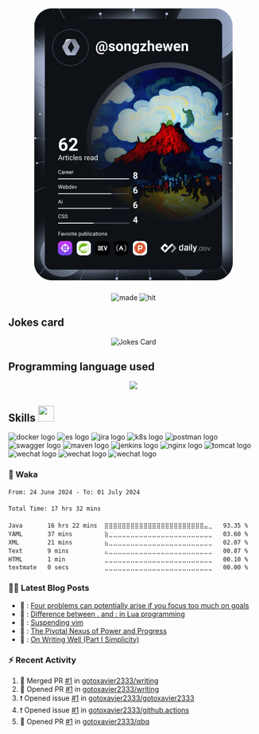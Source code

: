 <div align="center">
  <a href="https://app.daily.dev/DailyDevTips"><img src="https://github.com/gotoxavier2333/gotoxavier2333/blob/main/devcard.svg" width="400" alt="Gotoxavier2333's Dev Card"/></a>
</div>

###

<div align="center">
  <img src="https://forthebadge.com/images/featured/featured-built-with-love.svg" height="25" alt="made" />
  <img src="https://hits.dwyl.com/gotoxavier2333/gotoxavier2333.svg?style=flat-square" height="25" alt="hit"  />
</div>

###
<h2 align="left">Jokes card</h2>
<div align="center">
  <!-- HTML -->
  <img src="https://readme-jokes.vercel.app/api?hideBorder&theme=cobalt&qColor=%23944bcc&aColor=%23bbdb51" alt="Jokes Card"/>
</div>

###

<h2 align="left">Programming language used</h2>
<p align="center">
  <a href="https://skillicons.dev">
    <img src="https://skillicons.dev/icons?i=java,py,go,c,js,html,css" />
  </a>
</p>

###

<h2> Skills <img src = "https://raw.githubusercontent.com/rahulbanerjee26/githubProfileReadmeGenerator/main/gifs/code.gif" width = 32px height=32px> </h2>
<div align="left">
  <img src="https://img.shields.io/badge/docker-%230db7ed.svg?style=for-the-badge&logo=docker&logoColor=white" height="35" alt="docker logo" />
  <img src="https://img.shields.io/badge/-ElasticSearch-005571?style=for-the-badge&logo=elasticsearch" height="35" alt="es logo" />
  <img src="https://img.shields.io/badge/jira-%230A0FFF.svg?style=for-the-badge&logo=jira&logoColor=white" height="35" alt="jira logo" />
  <img src="https://img.shields.io/badge/kubernetes-%23326ce5.svg?style=for-the-badge&logo=kubernetes&logoColor=white" height="35" alt="k8s logo" />
  <img src="https://img.shields.io/badge/Postman-FF6C37?style=for-the-badge&logo=postman&logoColor=white" height="35" alt="postman logo" />
  <img src="https://img.shields.io/badge/-Swagger-%23Clojure?style=for-the-badge&logo=swagger&logoColor=white" height="35" alt="swagger logo" />
  <img src="https://img.shields.io/badge/Apache%20Maven-C71A36?style=for-the-badge&logo=Apache%20Maven&logoColor=white" height="35" alt="maven logo" />
  <img src="https://img.shields.io/badge/jenkins-%232C5263.svg?style=for-the-badge&logo=jenkins&logoColor=white" height="35" alt="jenkins logo" />
  <img src="https://img.shields.io/badge/nginx-%23009639.svg?style=for-the-badge&logo=nginx&logoColor=white" height="35" alt="nginx logo" />
  <img src="https://img.shields.io/badge/apache%20tomcat-%23F8DC75.svg?style=for-the-badge&logo=apache-tomcat&logoColor=black" height="35" alt="tomcat logo" />
  <img src="https://img.shields.io/badge/MongoDB-%234ea94b.svg?style=for-the-badge&logo=mongodb&logoColor=white" height="35" alt="wechat logo"  />
  <img src="https://img.shields.io/badge/mysql-%2300f.svg?style=for-the-badge&logo=mysql&logoColor=white" height="35" alt="wechat logo"  />
  <img src="https://img.shields.io/badge/postgres-%23316192.svg?style=for-the-badge&logo=postgresql&logoColor=white" height="35" alt="wechat logo"  />
</div>

### 🎹 Waka
<!--START_SECTION:waka-->

```txt
From: 24 June 2024 - To: 01 July 2024

Total Time: 17 hrs 32 mins

Java       16 hrs 22 mins  ⣿⣿⣿⣿⣿⣿⣿⣿⣿⣿⣿⣿⣿⣿⣿⣿⣿⣿⣿⣿⣿⣿⣿⣤⣀   93.35 %
YAML       37 mins         ⣷⣀⣀⣀⣀⣀⣀⣀⣀⣀⣀⣀⣀⣀⣀⣀⣀⣀⣀⣀⣀⣀⣀⣀⣀   03.60 %
XML        21 mins         ⣦⣀⣀⣀⣀⣀⣀⣀⣀⣀⣀⣀⣀⣀⣀⣀⣀⣀⣀⣀⣀⣀⣀⣀⣀   02.07 %
Text       9 mins          ⣄⣀⣀⣀⣀⣀⣀⣀⣀⣀⣀⣀⣀⣀⣀⣀⣀⣀⣀⣀⣀⣀⣀⣀⣀   00.87 %
HTML       1 min           ⣀⣀⣀⣀⣀⣀⣀⣀⣀⣀⣀⣀⣀⣀⣀⣀⣀⣀⣀⣀⣀⣀⣀⣀⣀   00.10 %
textmate   0 secs          ⣀⣀⣀⣀⣀⣀⣀⣀⣀⣀⣀⣀⣀⣀⣀⣀⣀⣀⣀⣀⣀⣀⣀⣀⣀   00.00 %
```

<!--END_SECTION:waka-->


### 🏳️‍🌈 Latest Blog Posts
<!-- BLOG-POST-LIST:START -->
 - 💫 : [Four problems can potentially arise if you focus too much on goals](https://dev.to/gotoxavier2333/four-problems-can-potentially-arise-if-you-focus-too-much-on-goals-2n2n)
 - 🚀 : [Difference between . and : in Lua programming](https://dev.to/gotoxavier2333/difference-between-and-in-lua-programming-4936)
 - 🚀 : [Suspending vim](https://dev.to/gotoxavier2333/suspending-vim-cca)
 - 💯 : [The Pivotal Nexus of Power and Progress](https://dev.to/gotoxavier2333/the-pivotal-nexus-of-power-and-progress-11am)
 - 💯 : [On Writing Well &lpar;Part I Simplicity&rpar;](https://dev.to/gotoxavier2333/on-writing-well-part-i-simplicity-3mi7)<!-- BLOG-POST-LIST:END -->


### :zap: Recent Activity
<!--START_SECTION:activity-->
1. 🎉 Merged PR [#1](https://github.com/gotoxavier2333/writing/pull/1) in [gotoxavier2333/writing](https://github.com/gotoxavier2333/writing)
2. 💪 Opened PR [#1](https://github.com/gotoxavier2333/writing/pull/1) in [gotoxavier2333/writing](https://github.com/gotoxavier2333/writing)
3. ❗ Opened issue [#1](https://github.com/gotoxavier2333/gotoxavier2333/issues/1) in [gotoxavier2333/gotoxavier2333](https://github.com/gotoxavier2333/gotoxavier2333)
4. ❗ Opened issue [#1](https://github.com/gotoxavier2333/github.actions/issues/1) in [gotoxavier2333/github.actions](https://github.com/gotoxavier2333/github.actions)
5. 💪 Opened PR [#1](https://github.com/gotoxavier2333/qbq/pull/1) in [gotoxavier2333/qbq](https://github.com/gotoxavier2333/qbq)
<!--END_SECTION:activity-->
